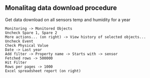 ## Monalitag data download procedure

Get data download on all sensors temp and humidity for a year

```
Monitoring -> Monitored Objects
Uncheck Spare 1, Spare 2
More actions... (on right) -> View history of selected objects...
Uncheck Event
Check Physical Value
Date -> Last year
Add filter -> Property name -> Starts with -> sensor
Fetched rows -> 500000
Hit Filter
Rows per pages -> 1000
Excel spreadsheet report (on right)
```

